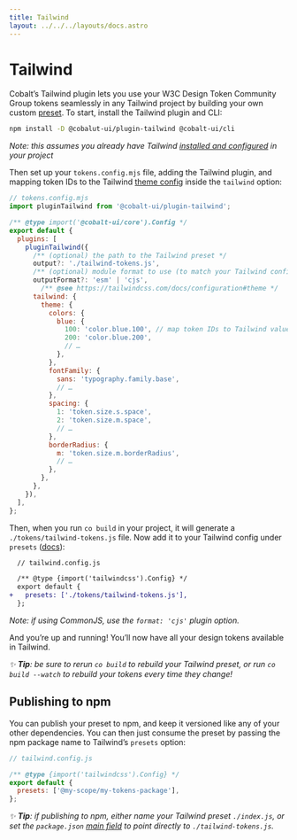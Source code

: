 ```yaml
---
title: Tailwind
layout: ../../../layouts/docs.astro
---
```


# Tailwind

Cobalt’s Tailwind plugin lets you use your W3C Design Token Community Group tokens seamlessly in any Tailwind project by building your own custom [preset](https://tailwindcss.com/docs/presets). To start, install the Tailwind plugin and CLI:

```bash
npm install -D @cobalut-ui/plugin-tailwind @cobalt-ui/cli
```

_Note: this assumes you already have Tailwind [installed and configured](https://tailwindcss.com/docs/installation) in your project_

Then set up your `tokens.config.mjs` file, adding the Tailwind plugin, and mapping token IDs to the Tailwind [theme config](https://tailwindcss.com/docs/configuration#theme) inside the `tailwind` option:

```js
// tokens.config.mjs
import pluginTailwind from '@cobalt-ui/plugin-tailwind';

/** @type import('@cobalt-ui/core').Config */
export default {
  plugins: [
    pluginTailwind({
      /** (optional) the path to the Tailwind preset */
      output?: './tailwind-tokens.js',
      /** (optional) module format to use (to match your Tailwind config) */
      outputFormat?: 'esm' | 'cjs',
        /** @see https://tailwindcss.com/docs/configuration#theme */
      tailwind: {
        theme: {
          colors: {
            blue: {
              100: 'color.blue.100', // map token IDs to Tailwind values
              200: 'color.blue.200',
              // …
            },
          },
          fontFamily: {
            sans: 'typography.family.base',
            // …
          },
          spacing: {
            1: 'token.size.s.space',
            2: 'token.size.m.space',
            // …
          },
          borderRadius: {
            m: 'token.size.m.borderRadius',
            // …
          },
        },
      },
    }),
  ],
};
```

Then, when you run `co build` in your project, it will generate a `./tokens/tailwind-tokens.js` file. Now add it to your Tailwind config under `presets` ([docs](https://tailwindcss.com/docs/configuration#presets)):

```diff
  // tailwind.config.js

  /** @type {import('tailwindcss').Config} */
  export default {
+   presets: ['./tokens/tailwind-tokens.js'],
  };
```

_Note: if using CommonJS, use the `format: 'cjs'` plugin option._

And you’re up and running! You’ll now have all your design tokens available in Tailwind.

_✨ **Tip**: be sure to rerun `co build` to rebuild your Tailwind preset, or run `co build --watch` to rebuild your tokens every time they change!_

## Publishing to npm

You can publish your preset to npm, and keep it versioned like any of your other dependencies. You can then just consume the preset by passing the npm package name to Tailwind’s `presets` option:

```js
// tailwind.config.js

/** @type {import('tailwindcss').Config} */
export default {
  presets: ['@my-scope/my-tokens-package'],
};
```

_✨ **Tip**: if publishing to npm, either name your Tailwind preset `./index.js`, or set the `package.json` [main field](https://docs.npmjs.com/cli/v10/configuring-npm/package-json#main) to point directly to `./tailwind-tokens.js`._
